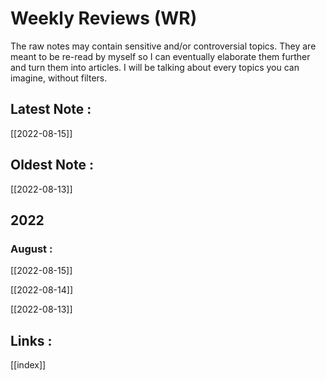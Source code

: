 # Weekly Reviews (WR)

The raw notes may contain sensitive and/or controversial topics. They are meant to be re-read by myself so I can eventually elaborate them further and turn them into articles. I will be talking about every topics you can imagine, without filters.

## Latest Note :
[[2022-08-15]]

## Oldest Note :
[[2022-08-13]]

## 2022
### August :

[[2022-08-15]]

[[2022-08-14]]

[[2022-08-13]]

## Links :
[[index]]
